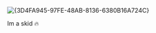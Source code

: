 ![{3D4FA945-97FE-48AB-8136-6380B16A724C}](https://github.com/user-attachments/assets/3c63cccc-e844-4a0d-9335-611dbe5b0ad0)

Im a skid :fire:
